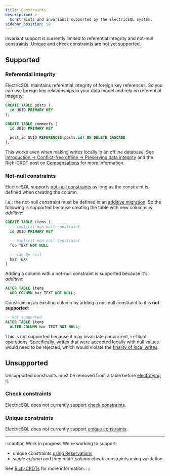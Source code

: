 ```yaml
---
title: Constraints
description: >-
  Constraints and invariants supported by the ElectricSQL system.
sidebar_position: 50
---
```


Invariant support is currently limited to referential integrity and not-null constraints. Unique and check constraints are not yet supported.

## Supported

### Referential integrity

ElectricSQL maintains referential integrity of foreign key references. So you can use foreign key relationships in your data model and rely on referential integrity:

```sql
CREATE TABLE posts (
  id UUID PRIMARY KEY
);

CREATE TABLE comments (
  id UUID PRIMARY KEY

  post_id UUID REFERENCES(posts.id) ON DELETE CASCADE
);
```

This works even when making writes locally in an offline database. See [Introduction -> Conflict-free offline -> Preserving data integrity](../../intro/offline.md#preserving-data-integrity) and the Rich-CRDT post on [Compensations](/blog/2022/05/03/introducing-rich-crdts#compensations) for more information.

### Not-null constraints

ElectricSQL supports [not-null constraints](https://www.postgresql.org/docs/current/ddl-constraints.html#id-1.5.4.6.6) as long as the constraint is defined when creating the column.

I.e.: the not-null constraint must be defined in an [additive migration](./migrations.md#limitations). So the following is supported because creating the table with new columns is *additive*:

```sql
CREATE TABLE items (
  -- implicit non null constraint
  id UUID PRIMARY KEY

  -- explicit non null constraint
  foo TEXT NOT NULL

  -- can be null
  bar TEXT
)
```

Adding a column with a not-null constraint is supported because it's *additive*:

```sql
ALTER TABLE items
  ADD COLUMN baz TEXT NOT NULL;
```

Constraining an existing column by adding a not-null constraint to it is **not supported**:

```sql
-- Not supported
ALTER TABLE items
  ALTER COLUMN bar TEXT NOT NULL;
```

This is not supported because it may invalidate concurrent, in-flight operations. Specifically, writes that were accepted locally with null values would need to be rejected, which would violate the [finality of local writes](../../reference/architecture.md#local-writes).

## Unsupported

Unsupported constraints must be removed from a table before [electrifying](./electrification.md) it.

### Check constraints

ElectricSQL does not currently support [check constraints](https://www.postgresql.org/docs/current/ddl-constraints.html#DDL-CONSTRAINTS-CHECK-CONSTRAINTS).

### Unique constraints

ElectricSQL does not currently support [unique constraints](https://www.postgresql.org/docs/current/ddl-constraints.html#DDL-CONSTRAINTS-UNIQUE-CONSTRAINTS).

<hr className="doc-divider" />

:::caution Work in progress
We're working to support:

- unique constraints [using Reservations](/blog/2022/05/03/introducing-rich-crdts#reservations)
- *single column* and then *multi-column* check constraints using validation

See [Rich-CRDTs](/blog/2022/05/03/introducing-rich-crdts) for more information.
:::